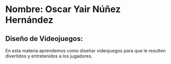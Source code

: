 # Nombre: Oscar Yair Núñez Hernández
 
## Diseño de Videojuegos:

En esta materia aprendemos como diseñar videojuegos para que le resulten divertidos y entretenidos a los jugadores.
<br>


